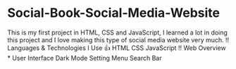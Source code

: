 # Social-Book-Social-Media-Website
This is my first project in HTML, CSS and JavaScript, I learned a lot in doing this project and I love making this type of social media website very much.  !! Languages &amp; Technologies I Use 👍  HTML CSS JavaScript !! Web Overview *  User Interface Dark Mode Setting Menu Search Bar
